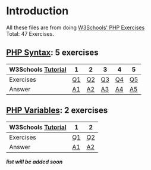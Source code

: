 # Introduction
All these files are from doing [W3Schools' PHP Exercises](https://www.w3schools.com/php/exercise.asp)  
Total: 47 Exercises.

## [PHP Syntax](./PHP-Syntax): 5 exercises
| W3Schools [Tutorial](https://www.w3schools.com/php/php_syntax.asp) | 1 | 2 | 3 | 4 | 5 |
| --- | --- | --- | --- | --- | --- |
| Exercises | [Q1](https://www.w3schools.com/php/exercise.asp?filename=exercise_syntax1) | [Q2](https://www.w3schools.com/php/exercise.asp?filename=exercise_syntax2) | [Q3](https://www.w3schools.com/php/exercise.asp?filename=exercise_syntax3) | [Q4](https://www.w3schools.com/php/exercise.asp?filename=exercise_syntax4) | [Q5](https://www.w3schools.com/php/exercise.asp?filename=exercise_syntax5) |
| Answer | [A1](./PHP-Syntax/phpSyntaxE1.php) | [A2](./PHP-Syntax/phpSyntaxE2.php) | [A3](./PHP-Syntax/phpSyntaxE3.php) | [A4](./PHP-Syntax/phpSyntaxE4.php) | [A5](./PHP-Syntax/phpSyntaxE5.php) |

## [PHP Variables](./PHP-Variables): 2 exercises
| W3Schools [Tutorial](https://www.w3schools.com/php/php_variables.asp) | 1 | 2 |
| --- | --- | --- |
| Exercises | [Q1](https://www.w3schools.com/php/exercise.asp?filename=exercise_variables1) | [Q2](https://www.w3schools.com/php/exercise.asp?filename=exercise_variables2) |
| Answer | [A1](./PHP-Variables/phpVariablesE1.php) | [A2](./PHP-Variables/phpVariablesE2.php) |



___list will be added soon___
